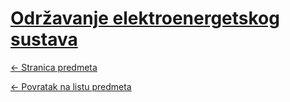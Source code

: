 # [Održavanje elektroenergetskog sustava](https://www.github.com/studosi-fer/OES)
[<- Stranica predmeta](https://www.fer.unizg.hr/predmet/oes)

[<- Povratak na listu predmeta](https://www.github.com/studosi/FER)